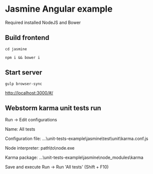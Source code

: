 # Jasmine Angular example

Required installed NodeJS and Bower


## Build frontend

`cd jasmine`

`npm i && bower i`


## Start server

`gulp browser-sync`

[http://localhost:3000/#/](http://localhost:3000/#/)


## Webstorm karma unit tests run

Run -> Edit configurations 

Name: All tests

Configuration file: ...\unit-tests-example\jasmine\test\unit\karma.conf.js

Node interpreter: path\to\node.exe

Karma package: ...\unit-tests-example\jasmine\node_modules\karma

Save and execute Run -> Run 'All tests' (Shift + F10)
